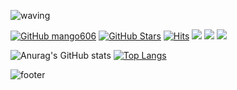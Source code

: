 ![waving](https://capsule-render.vercel.app/api?type=waving&height=180&text=Mj%20Son&fontAlign=65&fontAlignY=32&color=gradient)

[![GitHub mango606](https://img.shields.io/github/followers/mango606?label=follow&style=social)](https://github.com/mango606)
[![GitHub Stars](https://img.shields.io/github/stars/mango606?style=social)](https://github.com/mango606)
[![Hits](https://komarev.com/ghpvc/?username=mango606&color=green&label=Hits)](https://github.com/mango606)
<a href="url" target="_blank"><img src="https://img.shields.io/badge/facebook-색코드?style=flat-square&logo=facebook&logoColor=white"/></a>
<a href="url" target="_blank"><img src="https://img.shields.io/badge/instagram-색코드?style=flat-square&logo=instagram&logoColor=white"/></a>
<a href="url" target="_blank"><img src="https://img.shields.io/badge/twitter-색코드?style=flat-square&logo=twitter&logoColor=white"/></a>

![Anurag's GitHub stats](https://github-readme-stats.vercel.app/api?username=mango606&theme=buefy&show_icons=true)
[![Top Langs](https://github-readme-stats.vercel.app/api/top-langs/?username=mango606&langs_count=8&layout=compact&theme=buefy)](https://github.com/mango606/mango606.git)

![footer](https://capsule-render.vercel.app/api?type=waving&color=gradient&height=80&section=footer&fontAlignY=85&fontSize=10)
